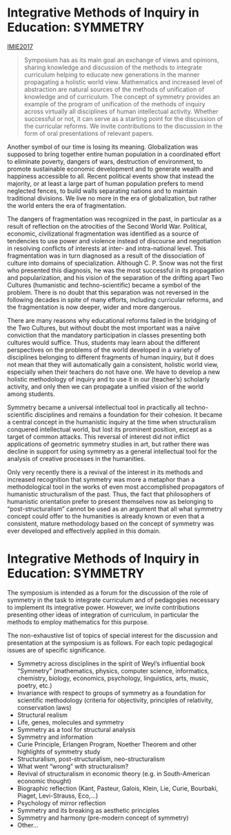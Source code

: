 # Integrative Methods of Inquiry in Education: SYMMETRY

[IMIE2017](README.md)

 >  Symposium has as its main goal an exchange of views and opinions, sharing knowledge and discussion of the methods to integrate curriculum helping to educate new generations in the manner propagating a holistic world view. Mathematics and increased level of abstraction are natural sources of the methods of unification of knowledge and of curriculum. The concept of symmetry provides an example of the program of unification of the methods of inquiry across virtually all disciplines of human intellectual activity. Whether successful or not, it can serve as a starting point for the discussion of the curricular reforms. We invite contributions to the discussion in the form of oral presentations of relevant papers.

Another symbol of our time is losing its meaning. Globalization was supposed to bring together entire human population in a coordinated effort to eliminate poverty, dangers of wars, destruction of environment, to promote sustainable economic development and to generate wealth and happiness accessible to all. Recent political events show that instead the majority, or at least a large part of human population prefers to mend neglected fences, to build walls separating nations and to maintain traditional divisions. We live no more in the era of globalization, but rather the world enters the era of fragmentation.

The dangers of fragmentation was recognized in the past, in particular as a result of reflection on the atrocities of the Second World War. Political, economic, civilizational fragmentation was identified as a source of tendencies to use power and violence instead of discourse and negotiation in resolving conflicts of interests at inter- and intra-national level. This fragmentation was in turn diagnosed as a result of the dissociation of culture into domains of specialization. Although C. P. Snow was not the first who presented this diagnosis, he was the most successful in its propagation and popularization, and his vision of the separation of the drifting apart Two Cultures (humanistic and techno-scientific) became a symbol of the problem. There is no doubt that this separation was not reversed in the following decades in spite of many efforts, including curricular reforms, and the fragmentation is now deeper, wider and more dangerous.

There are many reasons why educational reforms failed in the bridging of the Two Cultures, but without doubt the most important was a naïve conviction that the mandatory participation in classes presenting both cultures would suffice. Thus, students may learn about the different perspectives on the problems of the world developed in a variety of disciplines belonging to different fragments of human inquiry, but it does not mean that they will automatically gain a consistent, holistic world view, especially when their teachers do not have one. We have to develop a new holistic methodology of inquiry and to use it in our (teacher’s) scholarly activity, and only then we can propagate a unified vision of the world among students. 

Symmetry became a universal intellectual tool in practically all techno-scientific disciplines and remains a foundation for their cohesion. It became a central concept in the humanistic inquiry at the time when structuralism conquered intellectual world, but lost its prominent position, except as a target of common attacks. This reversal of interest did not inflict applications of geometric symmetry studies in art, but rather there was decline in support for using symmetry as a general intellectual tool for the analysis of creative processes in the humanities.

Only very recently there is a revival of the interest in its methods and increased recognition that symmetry was more a metaphor than a methodological tool in the works of even most accomplished propagators of humanistic structuralism of the past. Thus, the fact that philosophers of humanistic orientation prefer to present themselves now as belonging to “post-structuralism” cannot be used as an argument that all what symmetry concept could offer to the humanities is already known or even that a consistent, mature methodology based on the concept of symmetry was ever developed and effectively applied in this domain.
# Integrative Methods of Inquiry in Education: SYMMETRY

The symposium is intended as a forum for the discussion of the role of symmetry in the task to integrate curriculum and of pedagogies necessary to implement its integrative power. However, we invite contributions presenting other ideas of integration of curriculum, in particular the methods to employ mathematics for this purpose. 

The non-exhaustive list of topics of special interest for the discussion and presentation at the symposium is as follows. For each topic pedagogical issues are of specific significance.

* Symmetry across disciplines in the spirit of Weyl’s influential book “Symmetry” (mathematics, physics, computer science, informatics, chemistry, biology, economics, psychology, linguistics, arts, music, poetry, etc.)
 * Invariance with respect to groups of symmetry as a  foundation for scientific methodology (criteria for objectivity, principles of relativity, conservation laws)
 * Structural realism
 * Life, genes, molecules and symmetry
 * Symmetry as a tool for structural analysis
 * Symmetry and information
 * Curie Principle, Erlangen Program, Noether Theorem and other highlights of symmetry study
 * Structuralism, post-structuralism, neo-structuralism
 * What went “wrong” with structuralism?
 * Revival of structuralism in economic theory (e.g. in South-American economic thought)
 * Biographic reflection (Kant, Pasteur, Galois, Klein, Lie, Curie, Bourbaki, Piaget, Levi-Strauss, Eco,…)
 * Psychology  of mirror reflection
 * Symmetry and its breaking as aesthetic principles
 * Symmetry and harmony (pre-modern concept of symmetry)
 * Other…
